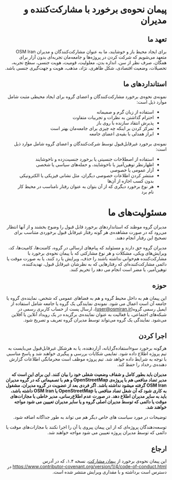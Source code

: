 <div dir=rtl>

# پیمان نحوه‌ی برخورد با مشارکت‌کننده و مدیران


## تعهد ما

برای ایجاد محیط باز و خوشایند، ما به عنوان مشارکت‌کنندگان و مدیران OSM Iran متعهد می‌شویم که
شرکت کردن در پروژه‌ها و جامعه‌مان تجربه‌ای بدون آزار برای همگان، صرف نظر از سن، اندازه بدن، معلولیت،
قومیت، هویت جنسی، سطح تجربه، تحصیلات، وضعیت اقتصادی، شکل ظاهری، نژاد، مذهب، هویت و جهت‌گیری جنسی
باشد.

## استانداردهای ما

نمونه‌ی نحوه‌ی برخورد مشارکت‌کنندگان و اعضای گروه برای ایجاد محیطی مثبت شامل موارد ذیل است:

* استفاده از زبان گرم و صمیمانه
* احترام گذاشتن به نظرات و تجربیات متفاوت
* پذیرش انتقاد سازنده با روی باز
* تمرکز کردن بر اینکه چه چیزی برای جامعه‌مان بهتر است
* ابراز همدلی با بقیه‌ی اعضای جامعه

نمونه‌ی برخورد غیرقابل‌قبول توسط شرکت‌کنندگان و اعضای گروه شامل موارد ذیل است:

* استفاده از اصطلاحات جنسیتی یا برخورد جنسیت‌زده و ناخوشایند
* اظهار‌نظر توهین‌آمیز یا ناخوشایند، و حمله‌های سیاسی یا شخصی
* آزار عمومی یا خصوصی
* منتشر کردن اطلاعات خصوصی دیگران، مثل نشانی فیزیکی یا الکترونیکی بدون کسب اجازه از آن‌ها
* هر نوع برخورد دیگری که از آن بتوان به عنوان رفتار نامناسب در محیط کار نام برد

# مسئولیت‌های ما

مدیران گروه موظند که استانداردهای برخورد قابل قبول را وضوح بخشند و از آنها انتظار می‌رود که
در صورت مشاهده‌ی هر گونه رفتار غیرقابل قبول برخوردی متناسب برای تصحیح این رفتار انجام دهند.

 مدیران گروه حق دارند و مسئولند که پیام‌های ارسالی در گروه، کامنت‌ها، کامیت‌ها، کد، ویرایش‌های ویکی، مشکلات و هر نوع مشارکتی
که با پیمان نحوه‌ی برخورد با مشارکت‌کننده هم‌خوانی نداشته باشند را حذف، ویرایش یا رد کنند، یا به صورت موقت یا
دائمی مشارکت‌کننده‌ای که رفتارهایی که به نظرشان غیرقابل قبول، تهدیدکننده، توهین‌آمیر، یا مضر است انجام
می دهد را تحریم کنند.

## حوزه

این پیمان هم به داخل محیط گروه و هم به فضاهای عمومی که شخص، نماینده‌ی گروه یا جامعه آن است اعمال می شود. نمونه‌ی نمایندگی یک گروه یا جامعه شامل استفاده از ایمیل رسمی گروه(user@osmiran.ir)، ارسال پست از حساب کاربری رسمی در شبکه‌های اجتماعی، یا فعالیت به عنوان نماینده‌ی برگزیده در یک رویداد آنلاین یا آفلاین می‌شود. نمایندگی یک گروه می‌تواند توسط مدیران گروه تعریف و تصریح شود.

## اجرا کردن

هرگونه برخورد سوءاستفاده‌گرایانه، آزاردهنده، یا به هرشکل غیرقابل‌قبول می‌بایست به تیم پروژه اطلاع داده شود.
تمایمی شکایات بررسی و پیگیری خواهند شد و پاسخ مناسبی با توجه به شرایط داده خواهد شد. تیم پروژه موظف است
محرمانگی اطلاعات گزارش دهنده‌ی رخداد را حفظ کند.

<b> مدیران باید بطور کامل و شفاف وضعیت شغلی خود را بیان کنند. این برای این است که مدیر تضاد منافعی هم با پروژه‌ی OpenStreetMap و هم با تصمیماتی که در گروه مدیران OSM Iran گرفته میشود نداشته باشد.
اگر فردی بعد از عضویت در گروه مدیران، مشغول به کاری شود که آن شغل تضاد منافعی با OpenStreetMap یا OSM Iran داشته باشد، باید به سایر مدیران اطلاع دهد. در صورت عدم اطلاع‌رسانی، مدیر خاطی با مجازات‌های موقت یا دائمی که توسط مدیران اصلی گروه و یا سایر مدیران تعییین می شود مواجه خواهند شد.  </b> 

توضیحات در مورد سیاست های خاص دیگر هم می تواند به طور جداگانه اضافه شود.

توسعه‌دهندگان پروژه‌ای که از این پیمان پیروی یا آن را اجرا نکنند با مجازات‌های موقت یا دائمی که توسط
مدیران پروژه تعییین می شود مواجه خواهند شد.

## ارجاع

این پیمان نحوه‌ی برخورد از [پیمان مشارکت](https://www.contributor-covenant.org/)، نسخه ۱.۴، که در آدرس
https://www.contributor-covenant.org/version/1/4/code-of-conduct.html در دسترس است
برداشته و با مقداری ویرایش منتشر شده است.
